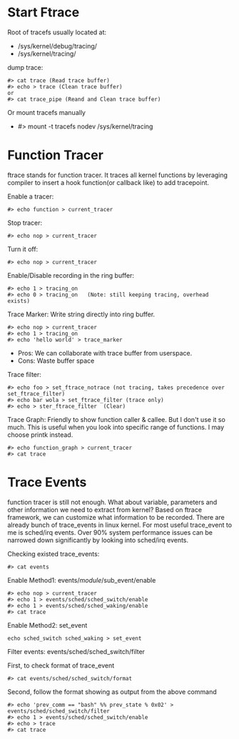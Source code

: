 # Start Ftrace
Root of tracefs usually located at:
- /sys/kernel/debug/tracing/
- /sys/kernel/tracing/

dump trace:
```
#> cat trace (Read trace buffer)
#> echo > trace (Clean trace buffer)
or
#> cat trace_pipe (Reand and Clean trace buffer)
```
Or mount tracefs manually
- #> mount -t tracefs nodev /sys/kernel/tracing

# Function Tracer
ftrace stands for function tracer. It traces all kernel functions by leveraging compiler to insert a hook function(or callback like) to add tracepoint. 

Enable a tracer:
```
#> echo function > current_tracer
```

Stop tracer:
```
#> echo nop > current_tracer
```

Turn it off:
```
#> echo nop > current_tracer
```

Enable/Disable recording in the ring buffer:
```
#> echo 1 > tracing_on
#> echo 0 > tracing_on   (Note: still keeping tracing, overhead exists)
```

Trace Marker: Write string directly into ring buffer.
```
#> echo nop > current_tracer
#> echo 1 > tracing_on
#> echo 'hello world' > trace_marker
```
  - Pros: We can collaborate with trace buffer from userspace.
  - Cons: Waste buffer space
  
Trace filter:
```
#> echo foo > set_ftrace_notrace (not tracing, takes precedence over set_ftrace_filter)
#> echo bar wola > set_ftrace_filter (trace only)
#> echo > ster_ftrace_filter  (Clear)
```

Trace Graph: Friendly to show function caller & callee. But I don't use it so much. This is useful when you look into specific range of functions. I may choose printk instead.
```
#> echo function_graph > current_tracer
#> cat trace
```

# Trace Events
function tracer is still not enough. What about variable, parameters and other information we need to extract from kernel? Based on ftrace framework, we can customize what information to be recorded. There are already bunch of trace_events in linux kernel. For most useful trace_event to me is sched/irq events. Over 90% system performance issues can be narrowed down significantly by looking into sched/irq events.

Checking existed trace_events:
```
#> cat events
```

Enable Method1: events/$module/$sub_event/enable
```
#> echo nop > current_tracer
#> echo 1 > events/sched/sched_switch/enable
#> echo 1 > events/sched/sched_waking/enable
#> cat trace
```

Enable Method2: set_event
```
echo sched_switch sched_waking > set_event
```

Filter events: events/sched/sched_switch/filter

First, to check format of trace_event
```
#> cat events/sched/sched_switch/format
```
Second, follow the format showing as output from the above command
```
#> echo 'prev_comm == "bash" %% prev_state % 0x02' > events/sched/sched_switch/filter
#> echo 1 > events/sched/sched_switch/enable
#> echo > trace
#> cat trace
```


